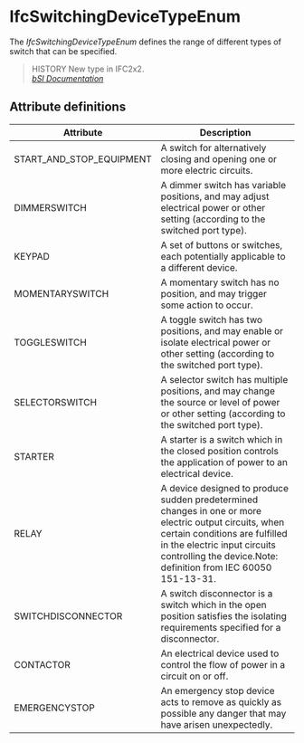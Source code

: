 IfcSwitchingDeviceTypeEnum
==========================
The _IfcSwitchingDeviceTypeEnum_ defines the range of different types of
switch that can be specified.  
  
> HISTORY  New type in IFC2x2.  
[ _bSI
Documentation_](https://standards.buildingsmart.org/IFC/DEV/IFC4_2/FINAL/HTML/schema/ifcelectricaldomain/lexical/ifcswitchingdevicetypeenum.htm)


Attribute definitions
---------------------
| Attribute                | Description                                                                                                                                                                                                                               |
|--------------------------|-------------------------------------------------------------------------------------------------------------------------------------------------------------------------------------------------------------------------------------------|
| START_AND_STOP_EQUIPMENT | A switch for alternatively closing and opening one or more electric circuits.                                                                                                                                                             |
| DIMMERSWITCH             | A dimmer switch has variable positions, and may adjust electrical power or other setting (according to the switched port type).                                                                                                           |
| KEYPAD                   | A set of buttons or switches, each potentially applicable to a different device.                                                                                                                                                          |
| MOMENTARYSWITCH          | A momentary switch has no position, and may trigger some action to occur.                                                                                                                                                                 |
| TOGGLESWITCH             | A toggle switch has two positions, and may enable or isolate electrical power or other setting (according to the switched port type).                                                                                                     |
| SELECTORSWITCH           | A selector switch has multiple positions, and may change the source or level of power or other setting (according to the switched port type).                                                                                             |
| STARTER                  | A starter is a switch which in the closed position controls the application of power to an electrical device.                                                                                                                             |
| RELAY                    | A device designed to produce sudden predetermined changes in one or more electric output circuits, when certain conditions are fulfilled in the electric input circuits controlling the device.Note: definition from IEC 60050 151-13-31. |
| SWITCHDISCONNECTOR       | A switch disconnector is a switch which in the open position satisfies the isolating requirements specified for a disconnector.                                                                                                           |
| CONTACTOR                | An electrical device used to control the flow of power in a circuit on or off.                                                                                                                                                            |
| EMERGENCYSTOP            | An emergency stop device acts to remove as quickly as possible any danger that may have arisen unexpectedly.                                                                                                                              |

